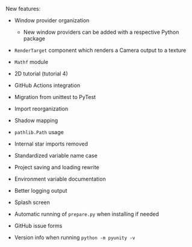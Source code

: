 New features:
- Window provider organization

  - New window providers can be added with
    a respective Python package

- `RenderTarget` component which renders a Camera output to a texture
- `Mathf` module
- 2D tutorial (tutorial 4)
- GitHub Actions integration
- Migration from unittest to PyTest
- Import reorganization
- Shadow mapping
- `pathlib.Path` usage
- Internal star imports removed
- Standardized variable name case
- Project saving and loading rewrite
- Environment variable documentation
- Better logging output
- Splash screen
- Automatic running of `prepare.py` when installing if needed
- GitHub issue forms
- Version info when running `python -m pyunity -v`
